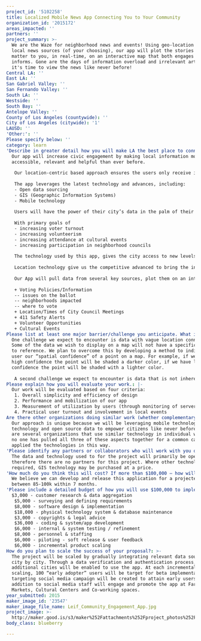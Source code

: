 ```yaml
---
project_id: '5102258'
title: Localized Mobile News App Connecting You to Your Community
organization_id: '2015172'
areas_impacted: ''
partners: ''
project_summary: >-
  We are the Waze for neighborhood news and events! Using geo-location data from
  local news sources (of your choosing), our app will plot the stories that
  matter to you, in real-time, on an interactive map that both engages and
  informs. Gone are the days of information overload and irrelevant articles...
  it's time to view the news like never before!
Central LA: ''
East LA: ''
San Gabriel Valley: ''
San Fernando Valley: ''
South LA: ''
Westside: ''
South Bay: ''
Antelope Valley: ''
County of Los Angeles (countywide): ''
City of Los Angeles (citywide): '1'
LAUSD: ''
'Other:': ''
Please specify below: ''
category: learn
'Describe in greater detail how you will make LA the best place to connect:': >-
  Our app will increase civic engagement by making local information more
  accessible, relevant and helpful than ever before.
   
   Our location-centric based approach ensures the users only receive information that’s relevant to them. This is our competitive advantage. Our app will build upon previous innovations throughout our city to make LA the best place to connect!
   
   The app leverages the latest technology and advances, including:
   - Open data sourcing
   - GIS (Geographic Information Systems)
   - Mobile technology
   
   Users will have the power of their city’s data in the palm of their hand... through a simple, clean, fresh interface. Even more importantly, it will provide a comprehensible, yet digestible way to take in locally based information in a way that leads to community action and involvement.
   
   With primary goals of
   - increasing voter turnout
   - increasing volunteerism
   - increasing attendance at cultural events
   - increasing participation in neighborhood councils
   
   The technology used by this app, gives the city access to new levels of granularity, unlike ever before. 
   
   Location technology give us the competitive advanced to bring the information age into our communities, to engage our city councils to address issues that matter to our communities.
   
   Our App will pull data from several key sources, plot them on an interactive map based on location, and color code them by category. The following data streams have been identified for possible consideration.
   
   + Voting Policies/Information
   -- issues on the ballot
   -- neighborhoods impacted
   -- where to vote
   + Location/Times of City Council Meetings
   + 411 Safety Alerts
   + Volunteer Opportunities
   + Cultural Events
Please list at least one major barrier/challenge you anticipate. What is your strategy for overcoming these obstacles?: >-
  One challenge we expect to encounter is data with vague location connection.
  Some of the data we wish to display on a map will not have a specific address
  to reference. We plan to overcome this by developing a method to indicate to a
  user our “spatial confidence” of a point on a map. For example, if we have
  high confidence the point will be shaded a darker color, if we have low
  confidence the point will be shaded with a lighter color. 
   
   A second challenge we expect to encounter is data that is not inherently spatial. When non-spatial data exists, we will need to make it spatial. We plan to overcome this by dedicating some of the resources to developing an algorithm to automatically map events based on the text of the story. Secondly we will create a mechanism for a person to assign a location - this is known as a mechanical turk. While we expect to encounter this challenge, much of the data used by the app will have locat
Please explain how you will evaluate your work.: |-
  Our work will be evaluated based on four criteria:
   1. Overall simplicity and efficiency of design
   2. Performance and mobilization of our app
   3. Measurement of utilization by users (through monitoring of servers & data)
   4. Practical user turnout and involvement in local events
Are there other organizations doing similar work (whether complementary or competitive)? What is unique about your proposed approach?: >-
  Our approach is unique because we will be leveraging mobile technology, GIS
  technology and open source data to empower citizens like never before. There
  are several organizations that use similar technology in individual ways, but
  no one has pulled all three of these aspects together for a common cause and
  applied the technologies in this way.
'Please identify any partners or collaborators who will work with you on this project. How much of the $100,000 grant award will each partner receive?': >-
  The data and technology used to for the project will primarily be open,
  therefore there are no partners for this project. Where other technology is
  required, GIS technology may be purchased at a price.
'How much do you think this will cost? If more than $100,000 – how will you cover the additional costs?': >-
  We believe we can develop and release this application for a projected cost
  between 85-100k within 7 months.
'Please include a detailed budget of how you will use $100,000 to implement this project.': |-
  $3,000 - customer research & data aggregation
   $5,000 - surveying and defining requirements
   $8,000 - software design & implementation
   $18,000 - physical technology system & database maintenance
   $3,000 - copyrights & legal advice
   $36,000 - coding & system/app development
   $6,000 - internal & system testing / refinement
   $8,000 - personnel & staffing
   $6,000 - piloting - soft release & user feedback
   $6,000 - incremental product scaling
How do you plan to scale the success of your proposal?: >-
  The project will be scaled by gradually integrating relevant data sources,
  city by city. Through a data verification and authentication process,
  additional cities will be enabled to use the app. At each incremental stage of
  scaling, 100 “early adopter” users will be target for beta implementation. A
  targeting social media campaign will be created to attain early users. In
  addition to social media staff will engage and promote the app at Farmers
  Markets, Cultural Centers and Co-working spaces.
year_submitted: 2015
maker_image_id: '23547'
maker_image_file_name: Leif_Community_Engagement_App.jpg
project_image: >-
  http://maker.good.is/s3/maker%252Fattachments%252Fproject_photos%252Fimages%252F23547%252Fdisplay%252FLeif_Community_Engagement_App.jpg=c570x385
body_class: blueberry

---
```

